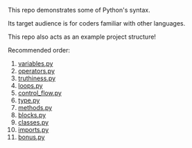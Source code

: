 This repo demonstrates some of Python's syntax.

Its target audience is for coders familiar with other languages.

This repo also acts as an example project structure!

Recommended order:

1. [variables.py](/src/syntax/variables.py)
2. [operators.py](/src/syntax/operators.py)
3. [truthiness.py](/src/syntax/truthiness.py)
4. [loops.py](/src/syntax/loops.py)
5. [control_flow.py](/src/syntax/control_flow.py)
6. [type.py](/src/syntax/type.py)
7. [methods.py](/src/syntax/methods.py)
8. [blocks.py](/src/syntax/blocks.py)
9. [classes.py](/src/syntax/classes.py)
10. [imports.py](/src/syntax/imports.py)
11. [bonus.py](/src/syntax/bonus.py)